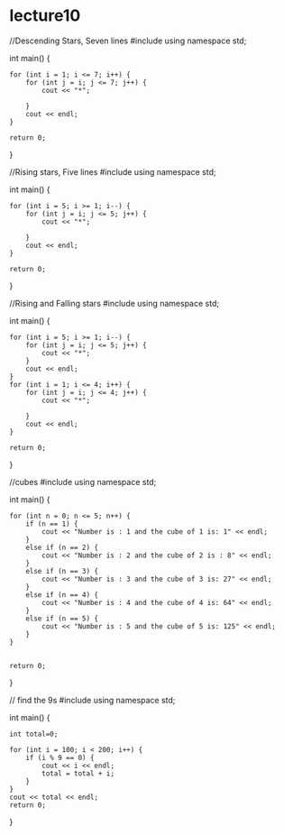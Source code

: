 # lecture10



//Descending Stars, Seven lines
  #include <iostream>
using namespace std;


int main() {

	for (int i = 1; i <= 7; i++) {
		for (int j = i; j <= 7; j++) {
			cout << "*";

		}
		cout << endl;
	}

	return 0;
  
  }
  
  
  
//Rising stars, Five lines
  #include <iostream>
using namespace std;


int main() {

	for (int i = 5; i >= 1; i--) {
		for (int j = i; j <= 5; j++) {
			cout << "*";

		}
		cout << endl;
	}

	return 0;
  }
                
                
 //Rising and Falling stars
  #include <iostream>
  using namespace std;

  int main() {

	for (int i = 5; i >= 1; i--) {
		for (int j = i; j <= 5; j++) {
			cout << "*";
		}
		cout << endl;
	}
	for (int i = 1; i <= 4; i++) {
		for (int j = i; j <= 4; j++) {
			cout << "*";

		}
		cout << endl;
	}

	return 0;
}

                
                
                
                
                
//cubes
 #include <iostream>
using namespace std;

int main() {

	for (int n = 0; n <= 5; n++) {
		if (n == 1) {
			cout << "Number is : 1 and the cube of 1 is: 1" << endl;
		}
		else if (n == 2) {
			cout << "Number is : 2 and the cube of 2 is : 8" << endl;
		}
		else if (n == 3) {
			cout << "Number is : 3 and the cube of 3 is: 27" << endl;
		}
		else if (n == 4) {
			cout << "Number is : 4 and the cube of 4 is: 64" << endl;
		}
		else if (n == 5) {
			cout << "Number is : 5 and the cube of 5 is: 125" << endl;
		}
	}


	return 0;
}   
                                                               
 // find the 9s
 #include <iostream>
using namespace std;


int main() {

	int total=0;

	for (int i = 100; i < 200; i++) {
		if (i % 9 == 0) {
			cout << i << endl;
			total = total + i;
		}
	}
	cout << total << endl;
	return 0;
}
